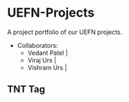 # UEFN-Projects
A project portfolio of our UEFN projects.
- Collaborators:
    - Vedant Patel | 
    - Viraj Urs | 
    - Vishram Urs | 

## TNT Tag
